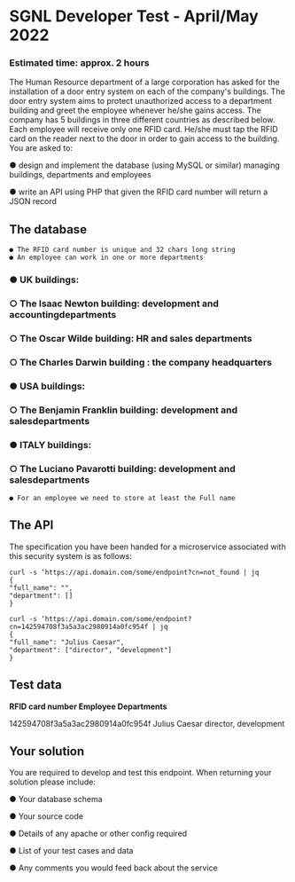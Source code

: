 # SGNL Developer Test - April/May 2022

### Estimated time: approx. 2 hours

The Human Resource department of a large corporation has asked for the installation of a door entry system
on each of the company's buildings. The door entry system aims to protect unauthorized access to a
department building and greet the employee whenever he/she gains access. The company has 5 buildings in
three different countries as described below. Each employee will receive only one RFID card. He/she must tap
the RFID card on the reader next to the door in order to gain access to the building.
You are asked to:

● design and implement the database (using MySQL or similar) managing buildings, departments and
employees

● write an API using PHP that given the RFID card number will return a JSON record

## The database

```
● The RFID card number is unique and 32 chars long string
● An employee can work in one or more departments
```
### ● UK buildings:

### ○ The Isaac Newton building: development and accountingdepartments

### ○ The Oscar Wilde building: HR and sales departments

### ○ The Charles Darwin building : the company headquarters

### ● USA buildings:

### ○ The Benjamin Franklin building: development and salesdepartments

### ● ITALY buildings:

### ○ The Luciano Pavarotti building: development and salesdepartments

```
● For an employee we need to store at least the Full name
```
## The API

The specification you have been handed for a microservice associated with this security system is as follows:
```
curl -s ‘https://api.domain.com/some/endpoint?cn=not_found | jq
{
"full_name": "",
"department": []
}

curl -s ‘https://api.domain.com/some/endpoint?cn=142594708f3a5a3ac2980914a0fc954f | jq
{
"full_name": "Julius Caesar",
"department": ["director", "development"]
}
```

## Test data

**RFID card number Employee Departments**

142594708f3a5a3ac2980914a0fc954f Julius Caesar director, development

## Your solution

You are required to develop and test this endpoint. When returning your solution please include:

● Your database schema

● Your source code

● Details of any apache or other config required

● List of your test cases and data

● Any comments you would feed back about the service


